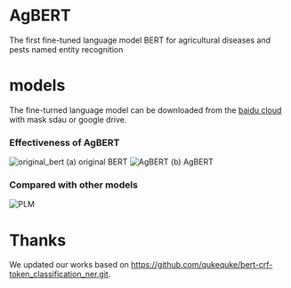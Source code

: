 # AgBERT
The first fine-tuned language model BERT for agricultural diseases and pests named entity recognition
# models
The fine-turned language model can be downloaded from the [baidu cloud](https://pan.baidu.com/s/1odoJEUl6TgzFBu83LhHQFQ) with mask sdau or google drive.

### Effectiveness of AgBERT
![original_bert](https://github.com/guojson/AgBERT/assets/44044833/d220ad27-ce59-43a4-b1df-f18d58294e84)
(a) original BERT
![AgBERT](https://github.com/guojson/AgBERT/assets/44044833/1669743b-410a-4f74-a206-5f19d0f22ae0)
(b) AgBERT

### Compared with other models

![PLM](https://github.com/guojson/AgBERT/assets/44044833/9656ac68-afc8-42ff-8834-10baecdce1ce)

# Thanks
We updated our works based on https://github.com/qukequke/bert-crf-token_classification_ner.git.
